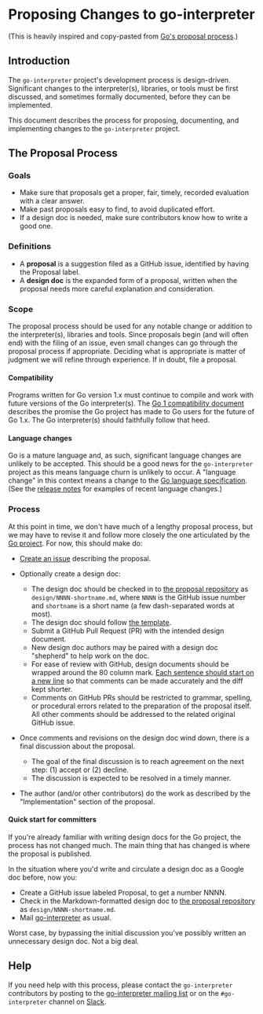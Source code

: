 # Proposing Changes to go-interpreter

(This is heavily inspired and copy-pasted from [Go's proposal process](https://github.com/golang/proposal).)

## Introduction

The `go-interpreter` project's development process is design-driven.
Significant changes to the interpreter(s), libraries, or tools must be first
discussed, and sometimes formally documented, before they can be implemented.

This document describes the process for proposing, documenting, and
implementing changes to the `go-interpreter` project.

## The Proposal Process

### Goals

- Make sure that proposals get a proper, fair, timely, recorded evaluation with
  a clear answer.
- Make past proposals easy to find, to avoid duplicated effort.
- If a design doc is needed, make sure contributors know how to write a good one.

### Definitions

- A **proposal** is a suggestion filed as a GitHub issue, identified by having
  the Proposal label.
- A **design doc** is the expanded form of a proposal, written when the
  proposal needs more careful explanation and consideration.

### Scope

The proposal process should be used for any notable change or addition to the
interpreter(s), libraries and tools.
Since proposals begin (and will often end) with the filing of an issue, even
small changes can go through the proposal process if appropriate.
Deciding what is appropriate is matter of judgment we will refine through
experience.
If in doubt, file a proposal.

#### Compatibility

Programs written for Go version 1.x must continue to compile and work with
future versions of the Go interpreter(s).
The [Go 1 compatibility document](http://golang.org/doc/go1compat) describes
the promise the Go project has made to Go users for the future of Go 1.x.
The Go interpreter(s) should faithfully follow that heed.

#### Language changes

Go is a mature language and, as such, significant language changes are unlikely
to be accepted.
This should be a good news for the `go-interpreter` project as this means language
churn is unlikely to occur.
A "language change" in this context means a change to the
[Go language specification](https://golang.org/ref/spec).
(See the [release notes](https://golang.org/doc/devel/release.html) for
examples of recent language changes.)

### Process

At this point in time, we don't have much of a lengthy proposal process, 
but we may have to revise it and follow more closely the one articulated by the [Go project](https://github.com/golang/proposal).
For now, this should make do:

- [Create an issue](https://github.com/go-interpreter/proposal/issues/new) describing the proposal.

- Optionally create a design doc:
	- The design doc should be checked in to [the proposal repository](https://github.com/go-interpreter/proposal/) as `design/NNNN-shortname.md`,
	  where `NNNN` is the GitHub issue number and `shortname` is a short name
	  (a few dash-separated words at most).
	- The design doc should follow [the template](design/TEMPLATE.md).
	- Submit a GitHub Pull Request (PR) with the intended design document.
	- New design doc authors may be paired with a design doc "shepherd" to help work
	  on the doc.
	- For ease of review with GitHub, design documents should be wrapped around the
          80 column mark. [Each sentence should start on a new line](http://rhodesmill.org/brandon/2012/one-sentence-per-line/)
          so that comments can be made accurately and the diff kept shorter.
	- Comments on GitHub PRs should be restricted to grammar, spelling, or
          procedural errors related to the preparation of the proposal itself.
          All other comments should be addressed to the related original GitHub
          issue.

- Once comments and revisions on the design doc wind down, there is a final
  discussion about the proposal.
	- The goal of the final discussion is to reach agreement on the next step:
		(1) accept or (2) decline.
	- The discussion is expected to be resolved in a timely manner.

- The author (and/or other contributors) do the work as described by the
  "Implementation" section of the proposal.

#### Quick start for committers

If you're already familiar with writing design docs for the Go project,
the process has not changed much.
The main thing that has changed is where the proposal is published.

In the situation where you'd write and circulate a design doc as a Google doc
before, now you:

- Create a GitHub issue labeled Proposal, to get a number NNNN.
- Check in the Markdown-formatted design doc to
  [the proposal repository](https://github.com/go-interpreter/proposal/)
  as `design/NNNN-shortname.md`.
- Mail [go-interpreter](https://groups.google.com/group/go-interpreter/) as usual.

Worst case, by bypassing the initial discussion you've possibly written an
unnecessary design doc. Not a big deal.

## Help

If you need help with this process, please contact the `go-interpreter` contributors by posting
to the [go-interpreter mailing list](https://groups.google.com/group/go-interpreter) or on the `#go-interpreter`
channel on [Slack](https://gophers.slack.com/).
